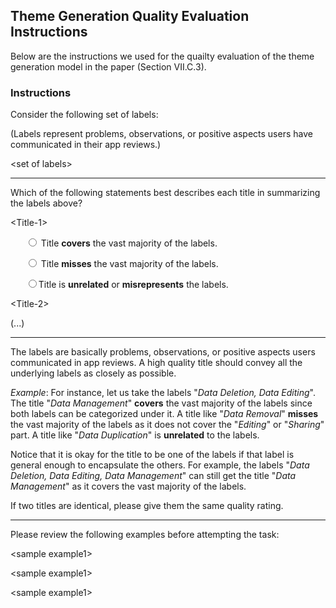 ## Theme Generation Quality Evaluation Instructions

Below are the instructions we used for the quailty evaluation of the theme
generation model in the paper (Section VII.C.3).


### Instructions

Consider the following set of labels:

(Labels represent problems, observations, or positive aspects users have
communicated in their app reviews.)

\<set of labels\>
 
---

Which of the following statements best describes each title in summarizing the
labels above?


\<Title-1\>

<ul>

<input id="1" type="radio"> Title **covers** the vast majority of the labels.

<input id="2" type="radio"> Title **misses** the vast majority of the labels.

<input id="2" type="radio">Title is **unrelated** or **misrepresents** the
labels.

</ul>


\<Title-2\>

(...)

---

The labels are basically problems, observations, or positive aspects users
communicated in app reviews. A high quality title should convey all the
underlying labels as closely as possible. 


*Example*: For instance, let us take the labels "*Data Deletion, Data Editing*".
The title "*Data Management*" **covers** the vast majority of the labels since
both labels can be categorized under it. A title like "*Data Removal*"
**misses** the vast majority of the labels as it does not cover the "*Editing*"
or "*Sharing*" part. A title like "*Data Duplication*" is **unrelated** to the
labels.


Notice that it is okay for the title to be one of the labels if that label is
general enough to encapsulate the others. For example, the labels "*Data
Deletion, Data Editing, Data Management*" can still get the title "*Data
Management*" as it covers the vast majority of the labels.

If two titles are identical, please give them the same quality rating. 

---

Please review the following examples before attempting the task: 

\<sample example1\>

\<sample example1\>

\<sample example1\>